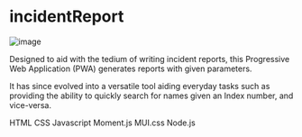 # incidentReport

![image](https://user-images.githubusercontent.com/38891057/163810950-63c93caf-830a-46a8-ac56-632ed9dd9a26.png)

Designed to aid with the tedium of writing incident reports, this Progressive Web Application (PWA) generates reports with given parameters.

It has since evolved into a versatile tool aiding everyday tasks such as providing the ability to quickly search for names given an Index number, and vice-versa.

HTML
CSS
Javascript
Moment.js
MUI.css
Node.js
